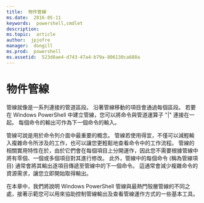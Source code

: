 ```yaml
---
title:  物件管線
ms.date:  2016-05-11
keywords:  powershell,cmdlet
description:  
ms.topic:  article
author:  jpjofre
manager:  dongill
ms.prod:  powershell
ms.assetid:  523d8ae4-d743-47a4-b79a-806130ca688a
---
```


# 物件管線
管線就像是一系列連接的管道區段。 沿著管線移動的項目會通過每個區段。 若要在 Windows PowerShell 中建立管線，您可以將命令與管道運算子 "|" 連接在一起。 每個命令的輸出可作為下一個命令的輸入。

管線可說是用於命令列介面中最重要的概念。 管線若使用得宜，不僅可以減輕輸入複雜命令所涉及的工作，也可以讓您更輕鬆地查看命令中的工作流程。 管線的相關實用特性在於，由於它們會在每個項目上分開運作，因此您不需要根據管線中將有零個、一個或多個項目對其進行修改。 此外，管線中的每個命令 (稱為管線項目) 通常會將其輸出逐項目傳遞至管線中的下一個命令。 這通常會減少複雜命令的資源需求，讓您立即開始取得輸出。

在本章中，我們將說明 Windows PowerShell 管線與最熱門殼層管線的不同之處，接著示範您可以用來協助控制管線輸出及查看管線運作方式的一些基本工具。



<!--HONumber=May16_HO2-->


